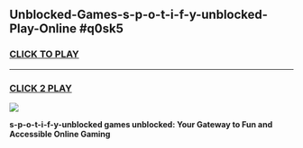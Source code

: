 
## Unblocked-Games-s-p-o-t-i-f-y-unblocked-Play-Online #q0sk5
<h3>
<a href="https://news.freeplayer.one?title=s-p-o-t-i-f-y-unblocked&ref=3">CLICK TO PLAY</a></h3>
<hr>

<h3>
<a href="https://news.freeplayer.one?title=s-p-o-t-i-f-y-unblocked&ref=3">CLICK 2 PLAY</a>
  
</h3>

<a href="https://news.freeplayer.one?title=s-p-o-t-i-f-y-unblocked&ref=3"><img src="https://clearcache.store/games.png"></a>


**s-p-o-t-i-f-y-unblocked games unblocked: Your Gateway to Fun and Accessible Online Gaming**
